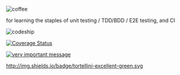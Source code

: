 ![coffee](https://i.cloudup.com/OPTKt5svqO-3000x3000.png)
                                                 
for learning the staples of unit testing / TDD/BDD / E2E testing, and CI

![codeship](https://www.codeship.io/projects/7dd53b10-abb3-0131-bea5-5e5557b9142b/status)

[![Coverage Status](https://coveralls.io/repos/niklassletteland/coffee/badge.png?branch=master)](https://coveralls.io/r/niklassletteland/coffee?branch=master)

[![very important message](http://img.shields.io/badge/this%20bage-has%20no%20meaning-blue.svg)](#)

http://img.shields.io/badge/tortellini-excellent-green.svg


